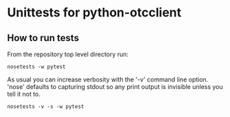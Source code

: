Unittests for python-otcclient
==============================

How to run tests
----------------

From the repository top level directory run:

	nosetests -w pytest

As usual you can increase verbosity with the '-v' command line option. 'nose'
defaults to capturing stdout so any print output is invisible unless you tell
it not to.

	nosetests -v -s -w pytest
